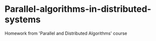 # Parallel-algorithms-in-distributed-systems
Homework from 'Parallel and Distributed Algorithms' course
